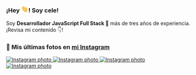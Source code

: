 <h3>¡Hey <img src="https://raw.githubusercontent.com/ABSphreak/ABSphreak/master/gifs/Hi.gif" width="20px" decondig="async">! Soy cele!</h3>

<p>Soy <strong>Desarrollador JavaScript Full Stack 🚀</strong> más de tres años de experiencia.<br />¡Revisa mi contenido 👇!</p>

### 📸 Mis últimas fotos en [mi Instagram](https://instagram.com/cele)


<a href='https://instagram.com/p/C1UpuSGLQiG' target='_blank'>
  <img width='20%' src='https://instagram.flba2-1.fna.fbcdn.net/v/t51.29350-15/412513918_1325803934584302_4400498733289087214_n.jpg?stp=dst-jpg_e15&_nc_ht=instagram.flba2-1.fna.fbcdn.net&_nc_cat=106&_nc_ohc=J9c_UIMWp-UQ7kNvgFNYwz_&edm=APU89FABAAAA&ccb=7-5&oh=00_AYDQHWQNvJRjjCRxaERy9KN_Ei0NVw0SDtI7-Da1LIhDMw&oe=6666EC9D&_nc_sid=bc0c2c' alt='Instagram photo' />
</a>
<a href='https://instagram.com/p/CzMY3lzxgmx' target='_blank'>
  <img width='20%' src='https://instagram.flba2-1.fna.fbcdn.net/v/t51.29350-15/398916226_819142863293745_2426123683154743297_n.webp?stp=dst-jpg_e35&_nc_ht=instagram.flba2-1.fna.fbcdn.net&_nc_cat=109&_nc_ohc=TjlI54v4eCUQ7kNvgF85_DO&edm=APU89FABAAAA&ccb=7-5&oh=00_AYBv8s2JIaxQkeCO5_hjCADSDCNZ0vXaOF2c1j5hKF4lEg&oe=6666EB8C&_nc_sid=bc0c2c' alt='Instagram photo' />
</a>
<a href='https://instagram.com/p/CygbQv4uqxM' target='_blank'>
  <img width='20%' src='https://instagram.flba2-1.fna.fbcdn.net/v/t51.29350-15/391525959_236593062741789_5868561716480810596_n.webp?stp=dst-jpg_e35&_nc_ht=instagram.flba2-1.fna.fbcdn.net&_nc_cat=109&_nc_ohc=1vZ0tAmbCZ0Q7kNvgF0YYi4&edm=APU89FABAAAA&ccb=7-5&oh=00_AYDzm4YsUW5EoxeO2R6Rb6a46CPTKKLdgxHS_CuaTJZghw&oe=6666F1C8&_nc_sid=bc0c2c' alt='Instagram photo' />
</a>
<a href='https://instagram.com/p/CxTmOF6vN8M' target='_blank'>
  <img width='20%' src='https://instagram.flba2-1.fna.fbcdn.net/v/t51.29350-15/378565944_323878180141713_8920720304536029091_n.jpg?stp=dst-jpg_e15&_nc_ht=instagram.flba2-1.fna.fbcdn.net&_nc_cat=109&_nc_ohc=oGQSlNP3SFIQ7kNvgEFVG4u&edm=APU89FABAAAA&ccb=7-5&oh=00_AYAuk3YzqOtHiqoeZKjz83N1KT5FUQiJF6I7VNLp6YZ2jQ&oe=6666EB92&_nc_sid=bc0c2c' alt='Instagram photo' />
</a>
